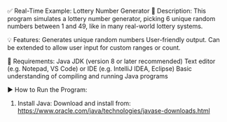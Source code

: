✅ Real-Time Example: Lottery Number Generator
🧩 Description:
This program simulates a lottery number generator, picking 6 unique random numbers between 1 and 49, like in many real-world lottery systems.

💡 Features:
Generates unique random numbers
User-friendly output.
Can be extended to allow user input for custom ranges or count.

📌 Requirements:
Java JDK (version 8 or later recommended)
Text editor (e.g. Notepad, VS Code) or IDE (e.g. IntelliJ IDEA, Eclipse)
Basic understanding of compiling and running Java programs

▶️ How to Run the Program:
1. Install Java:
Download and install from: https://www.oracle.com/java/technologies/javase-downloads.html

